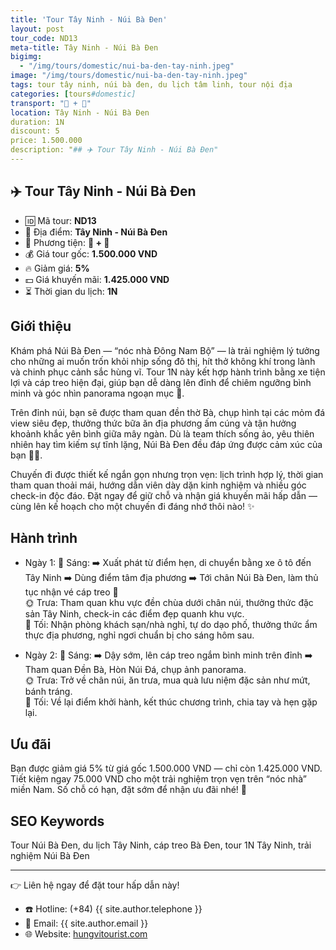 ```yaml
---
title: 'Tour Tây Ninh - Núi Bà Đen'
layout: post
tour_code: ND13
meta-title: Tây Ninh - Núi Bà Đen
bigimg:
  - "/img/tours/domestic/nui-ba-den-tay-ninh.jpeg"
image: "/img/tours/domestic/nui-ba-den-tay-ninh.jpeg"
tags: tour tây ninh, núi bà đen, du lịch tâm linh, tour nội địa
categories: [tours#domestic]
transport: "🚌 + 🚠"
location: Tây Ninh - Núi Bà Đen
duration: 1N
discount: 5
price: 1.500.000
description: "## ✈️ Tour Tây Ninh - Núi Bà Đen"
---
```


## ✈️ Tour Tây Ninh - Núi Bà Đen 

- 🆔 Mã tour: **ND13**
- 📍 Địa điểm: **Tây Ninh - Núi Bà Đen**
- 🚗 Phương tiện: **🚌 + 🚠**
- 💰 Giá tour gốc: **1.500.000 VND**
- 🔥 Giảm giá: **5%**
- 💵 Giá khuyến mãi: **1.425.000 VND**
- ⏳ Thời gian du lịch: **1N**

## Giới thiệu
Khám phá Núi Bà Đen — “nóc nhà Đông Nam Bộ” — là trải nghiệm lý tưởng cho những ai muốn trốn khỏi nhịp sống đô thị, hít thở không khí trong lành và chinh phục cảnh sắc hùng vĩ. Tour 1N này kết hợp hành trình bằng xe tiện lợi và cáp treo hiện đại, giúp bạn dễ dàng lên đỉnh để chiêm ngưỡng bình minh và góc nhìn panorama ngoạn mục 🌄.

Trên đỉnh núi, bạn sẽ được tham quan đền thờ Bà, chụp hình tại các mỏm đá view siêu đẹp, thưởng thức bữa ăn địa phương ấm cúng và tận hưởng khoảnh khắc yên bình giữa mây ngàn. Dù là team thích sống ảo, yêu thiên nhiên hay tìm kiếm sự tĩnh lặng, Núi Bà Đen đều đáp ứng được cảm xúc của bạn 📸🌿.

Chuyến đi được thiết kế ngắn gọn nhưng trọn vẹn: lịch trình hợp lý, thời gian tham quan thoải mái, hướng dẫn viên dày dặn kinh nghiệm và nhiều góc check-in độc đáo. Đặt ngay để giữ chỗ và nhận giá khuyến mãi hấp dẫn — cùng lên kế hoạch cho một chuyến đi đáng nhớ thôi nào! ✨

## Hành trình
- Ngày 1:
  🌅 Sáng: ➡️ Xuất phát từ điểm hẹn, di chuyển bằng xe ô tô đến Tây Ninh ➡️ Dùng điểm tâm địa phương ➡️ Tới chân Núi Bà Đen, làm thủ tục nhận vé cáp treo 🚠  
  🌞 Trưa: Tham quan khu vực đền chùa dưới chân núi, thưởng thức đặc sản Tây Ninh, check-in các điểm đẹp quanh khu vực.  
  🌙 Tối: Nhận phòng khách sạn/nhà nghỉ, tự do dạo phố, thưởng thức ẩm thực địa phương, nghỉ ngơi chuẩn bị cho sáng hôm sau.

- Ngày 2:
  🌅 Sáng: ➡️ Dậy sớm, lên cáp treo ngắm bình minh trên đỉnh ➡️ Tham quan Đền Bà, Hòn Núi Đá, chụp ảnh panorama.  
  🌞 Trưa: Trở về chân núi, ăn trưa, mua quà lưu niệm đặc sản như mứt, bánh tráng.  
  🌙 Tối: Về lại điểm khởi hành, kết thúc chương trình, chia tay và hẹn gặp lại.

## Ưu đãi
Bạn được giảm giá 5% từ giá gốc 1.500.000 VND — chỉ còn 1.425.000 VND. Tiết kiệm ngay 75.000 VND cho một trải nghiệm trọn vẹn trên “nóc nhà” miền Nam. Số chỗ có hạn, đặt sớm để nhận ưu đãi nhé! 🎉

## SEO Keywords
Tour Núi Bà Đen, du lịch Tây Ninh, cáp treo Bà Đen, tour 1N Tây Ninh, trải nghiệm Núi Bà Đen

---

👉 Liên hệ ngay để đặt tour hấp dẫn này!

- ☎️ Hotline: (+84) {{ site.author.telephone }}
- 📧 Email: {{ site.author.email }}
- 🌐 Website: [hungvitourist.com](https://hungvitourist.com)


